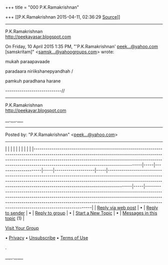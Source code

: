 +++
title = "000 P.K.Ramakrishnan"

+++
[[P.K.Ramakrishnan	2015-04-11, 02:36:29 [Source](https://groups.google.com/g/samskrita/c/Gc4Z2dihKMU)]]





-----------------------------------  
P.K.Ramakrishnan  
<http://peekayasar.blogspot.com>

  
  

On Friday, 10 April 2015 1:35 PM, "'P.K.Ramakrishnan' [peek...@yahoo.com]() \[samskritam\]" \<[samsk...@yahoogroups.com]()\> wrote:  

  
  



mukah paraapavaade

paradaara niriikshanepyandhah /

pamkuh paradhana harane

----------------------------//



-----------------------------------  
P.K.Ramakrishnan  
<http://peekayar.blogspot.com>

\_\_.\_,\_.\_\_\_

------------------------------------------------------------------------

Posted by: "P.K.Ramakrishnan" \<[peek...@yahoo.com]()\>

------------------------------------------------------------------------

|                                                                                                                                                                                                                                                                                                |     |                     |     |                    |     |                                                                                                                                                                                                                                                      |     |                                                                                                                                                                                                                                                                                             | |------------------------------------------------------------------------------------------------------------------------------------------------------------------------------------------------------------------------------------------------------------------------------------------------|-----|---------------------|-----|--------------------|-----|------------------------------------------------------------------------------------------------------------------------------------------------------------------------------------------------------------------------------------------------------|-----|---------------------------------------------------------------------------------------------------------------------------------------------------------------------------------------------------------------------------------------------------------------------------------------------| | [Reply via web post](https://groups.yahoo.com/neo/groups/samskritam/conversations/messages/860;_ylc=X3oDMTJwbTdxaHZ2BF9TAzk3MzU5NzE0BGdycElkAzEyMjcyMjY2BGdycHNwSWQDMTcwNTE5ODI5MgRtc2dJZAM4NjAEc2VjA2Z0cgRzbGsDcnBseQRzdGltZQMxNDI4NjUzMTI4?act=reply&messageNum=860&soc_src=mail&soc_trk=ma) | •   | [Reply to sender]() | •   | [Reply to group]() | •   | [Start a New Topic](https://groups.yahoo.com/neo/groups/samskritam/conversations/newtopic;_ylc=X3oDMTJmZnBzbnE1BF9TAzk3MzU5NzE0BGdycElkAzEyMjcyMjY2BGdycHNwSWQDMTcwNTE5ODI5MgRzZWMDZnRyBHNsawNudHBjBHN0aW1lAzE0Mjg2NTMxMjg-?soc_src=mail&soc_trk=ma) | •   | [Messages in this topic](https://groups.yahoo.com/neo/groups/samskritam/conversations/topics/860;_ylc=X3oDMTMzZXVtc2JkBF9TAzk3MzU5NzE0BGdycElkAzEyMjcyMjY2BGdycHNwSWQDMTcwNTE5ODI5MgRtc2dJZAM4NjAEc2VjA2Z0cgRzbGsDdnRwYwRzdGltZQMxNDI4NjUzMTI4BHRwY0lkAzg2MA--?soc_src=mail&soc_trk=ma) (1) |

[Visit Your Group](https://groups.yahoo.com/neo/groups/samskritam/info;_ylc=X3oDMTJmYWFvNWQ4BF9TAzk3MzU5NzE0BGdycElkAzEyMjcyMjY2BGdycHNwSWQDMTcwNTE5ODI5MgRzZWMDdnRsBHNsawN2Z2hwBHN0aW1lAzE0Mjg2NTMxMjg-?soc_src=mail&soc_trk=ma)

• [Privacy](https://info.yahoo.com/privacy/us/yahoo/groups/details.html?soc_src=mail&soc_trk=ma) • [Unsubscribe]() • [Terms of Use](https://info.yahoo.com/legal/us/yahoo/utos/terms/?soc_src=mail&soc_trk=ma)

  

.

  

\_\_,\_.\_,\_\_\_

  
  


